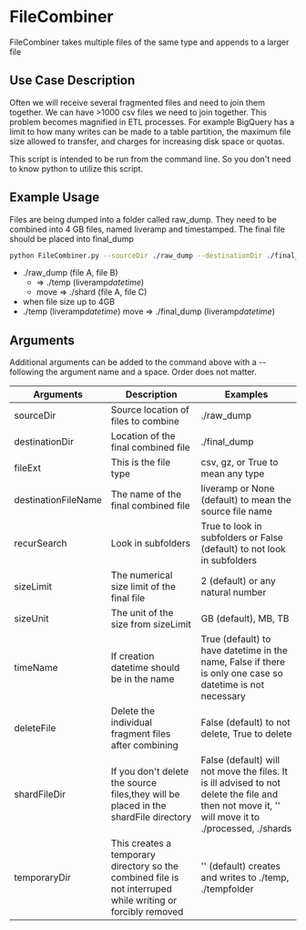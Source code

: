 # FileCombiner
FileCombiner takes multiple files of the same type and appends to a larger file

## Use Case Description

Often we will receive several fragmented files and need to join them together. 
We can have >1000 csv files we need to join together. This problem becomes
magnified in ETL processes. For example BigQuery has a limit to how many writes 
can be made to a table partition, the maximum file size allowed to transfer, 
and charges for increasing disk space or quotas.  

This script is intended to be run from the command line. So you don't need to 
know python to utilize this script.

## Example Usage
Files are being dumped into a folder called raw_dump. They need to be combined
into 4 GB files, named liveramp and timestamped. The final file should be
placed into final_dump


```bash
python FileCombiner.py --sourceDir ./raw_dump --destinationDir ./final_dump --shardFileDir ./shards --fileExt gz --destinationFileName liveramp --sizeUnit GB --sizeLimit 4 --temporaryDir ./temp
```

- ./raw_dump (file A, file B) 
  - => ./temp (liveramp*datetime*)
  - move => ./shard (file A, file C)
- when file size up to 4GB
- ./temp (liveramp*datetime*) move => ./final_dump (liveramp*datetime*) 

## Arguments

Additional arguments can be added to the command above with a -- following the argument name and a space. Order does not matter.

| Arguments | Description | Examples |
|---|---|---|
| sourceDir | Source location of files to combine | ./raw_dump |
| destinationDir | Location of the final combined file | ./final_dump |
| fileExt | This is the file type | csv, gz, or True to mean any type |
| destinationFileName | The name of the final combined file | liveramp or None (default) to mean the source file name |
| recurSearch | Look in subfolders | True to look in subfolders or False (default) to not look in subfolders |
| sizeLimit | The numerical size limit of the final file | 2 (default) or any natural number |
| sizeUnit | The unit of the size from sizeLimit | GB (default), MB, TB |
| timeName | If creation datetime should be in the name | True (default) to have datetime in the name, False if there is only one case so datetime is not necessary | 
| deleteFile | Delete the individual fragment files after combining |False (default) to not delete, True to delete|
| shardFileDir | If you don't delete the source files,they will be placed in the shardFile directory |False (default) will not move the files. It is ill advised to not delete the file and then not move it, '' will move it to ./processed, ./shards|
|temporaryDir|This creates a temporary directory so the combined file is not interruped while writing or forcibly removed|'' (default) creates and writes to ./temp, ./tempfolder|
